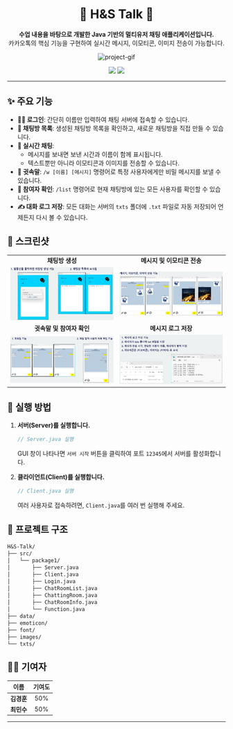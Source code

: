 <div align="center">

# 🎈 H&S Talk 🎈

</div>

<p align="center">
  <strong>수업 내용을 바탕으로 개발한 Java 기반의 멀티유저 채팅 애플리케이션입니다.</strong><br>
  카카오톡의 핵심 기능을 구현하여 실시간 메시지, 이모티콘, 이미지 전송이 가능합니다.
</p>

<p align="center">
  <img src="https://i.imgur.com/your-main-image.gif" alt="project-gif" width="700"/>
</p>

<p align="center">
  <img src="https://img.shields.io/badge/Java-17-007396?style=for-the-badge&logo=java"/>
  <img src="https://img.shields.io/badge/Status-Completed-brightgreen?style=for-the-badge"/>
</p>

---

## ✨ 주요 기능

* **👨‍💻 로그인**: 간단히 이름만 입력하여 채팅 서버에 접속할 수 있습니다.
* **🏡 채팅방 목록**: 생성된 채팅방 목록을 확인하고, 새로운 채팅방을 직접 만들 수 있습니다.
* **💬 실시간 채팅**:
    * 메시지를 보내면 보낸 시간과 이름이 함께 표시됩니다.
    * 텍스트뿐만 아니라 이모티콘과 이미지를 전송할 수 있습니다.
* **🤫 귓속말**: `/w [이름] [메시지]` 명령어로 특정 사용자에게만 비밀 메시지를 보낼 수 있습니다.
* **👥 참여자 확인**: `/list` 명령어로 현재 채팅방에 있는 모든 사용자를 확인할 수 있습니다.
* **✍️ 대화 로그 저장**: 모든 대화는 서버의 `txts` 폴더에 `.txt` 파일로 자동 저장되어 언제든지 다시 볼 수 있습니다.

## 📸 스크린샷

<table>
  <tr>
    <td align="center"><strong>채팅방 생성</strong></td>
    <td align="center"><strong>메시지 및 이모티콘 전송</strong></td>
  </tr>
  <tr>
    <td><img src="screenshots/채팅방생성.jpg" alt="채팅방 생성" width="400"/></td>
    <td><img src="screenshots/메시지송수신.jpg" alt="메시지 전송" width="400"/></td>
  </tr>
  <tr>
    <td align="center"><strong>귓속말 및 참여자 확인</strong></td>
    <td align="center"><strong>메시지 로그 저장</strong></td>
  </tr>
  <tr>
    <td><img src="screenshots/귓속말,인원확인.jpg" alt="부가 기능" width="400"/></td>
    <td><img src="screenshots/로그남기기.jpg" alt="로그 저장" width="400"/></td>
  </tr>
</table>

## 🚀 실행 방법

1.  **서버(Server)를 실행합니다.**
    ```java
    // Server.java 실행
    ```
    GUI 창이 나타나면 `서버 시작` 버튼을 클릭하여 포트 `12345`에서 서버를 활성화합니다.

2.  **클라이언트(Client)를 실행합니다.**
    ```java
    // Client.java 실행
    ```
    여러 사용자로 접속하려면, `Client.java`를 여러 번 실행해 주세요.

## 📂 프로젝트 구조

```
H&S-Talk/
├── src/
│   └── package1/
│       ├── Server.java
│       ├── Client.java
│       ├── Login.java
│       ├── ChatRoomList.java
│       ├── ChattingRoom.java
│       ├── ChatRoomInfo.java
│       └── Function.java
├── data/
├── emoticon/
├── font/
├── images/
└── txts/
```

## 🧑‍💻 기여자

| 이름 | 기여도 |
| :--: | :--: |
| **김경훈** | 50% |
| **최민수** | 50% |


---
